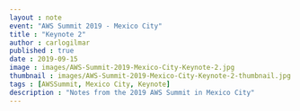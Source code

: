 ```yaml
---
layout : note
event: "AWS Summit 2019 - Mexico City"
title : "Keynote 2"
author : carlogilmar
published : true
date : 2019-09-15
image : images/AWS-Summit-2019-Mexico-City-Keynote-2.jpg
thumbnail : images/AWS-Summit-2019-Mexico-City-Keynote-2-thumbnail.jpg
tags : [AWSSummit, Mexico City, Keynote]
description : "Notes from the 2019 AWS Summit in Mexico City"
---
```

